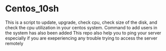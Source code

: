 # Centos_10sh
This is a script to update, upgrade, check cpu, check size of the disk, and check the cpu utilization in your centos system. 
Command to add users in the system has also been added 
This repo also help you to ping your server especially if you are exeperiencing any trouble trying to access the server remotely 